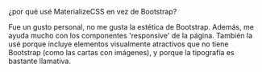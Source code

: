 ¿por qué usé MaterializeCSS en vez de Bootstrap?

Fue un gusto personal, no me gusta la estética de Bootstrap. Además, me ayuda mucho con los componentes 'responsive' de la página.
También la usé porque incluye elementos visualmente atractivos que no tiene Bootstrap (como las cartas con imágenes), y porque la
tipografía es bastante llamativa.
